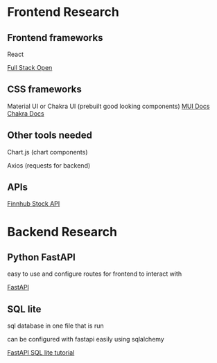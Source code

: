# Frontend Research

## Frontend frameworks
React

[Full Stack Open](https://fullstackopen.com/en)

## CSS frameworks

Material UI or Chakra UI (prebuilt good looking components)
[MUI Docs](https://mui.com/material-ui/getting-started/installation/)
[Chakra Docs](https://chakra-ui.com/getting-started/cra-guide)


## Other tools needed
Chart.js (chart components)

Axios (requests for backend)

## APIs
[Finnhub Stock API](https://finnhub.io/docs/api)

# Backend Research

## Python FastAPI
easy to use and configure routes for frontend to interact with

[FastAPI](https://fastapi.tiangolo.com/)

## SQL lite
sql database in one file that is run

can be configured with fastapi easily using sqlalchemy

[FastAPI SQL lite tutorial](https://fastapi.tiangolo.com/tutorial/sql-databases/)
